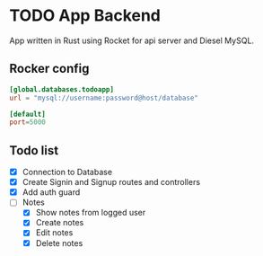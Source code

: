 # TODO App Backend
App written in Rust using Rocket for api server and Diesel MySQL.

## Rocker config
```toml
[global.databases.todoapp]
url = "mysql://username:password@host/database"

[default]
port=5000
```
## Todo list

- [x] Connection to Database
- [x] Create Signin and Signup routes and controllers
- [x] Add auth guard
- [ ] Notes
    - [x] Show notes from logged user
    - [x] Create notes
    - [x] Edit notes
    - [x] Delete notes